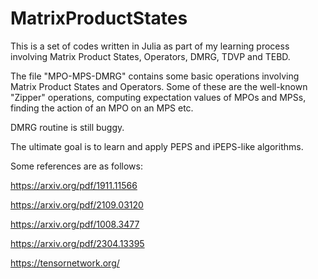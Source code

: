 # MatrixProductStates
This is a set of codes written in Julia as part of my learning process involving Matrix Product States, Operators, DMRG, TDVP and TEBD. 

The file "MPO-MPS-DMRG" contains some basic operations involving Matrix Product States and Operators. Some of these are the well-known "Zipper" operations, computing expectation values of MPOs and MPSs, finding the action of an MPO on an MPS etc. 

DMRG routine is still buggy.

The ultimate goal is to learn and apply PEPS and iPEPS-like algorithms.


Some references are as follows:

https://arxiv.org/pdf/1911.11566

https://arxiv.org/pdf/2109.03120

https://arxiv.org/pdf/1008.3477

https://arxiv.org/pdf/2304.13395

https://tensornetwork.org/
